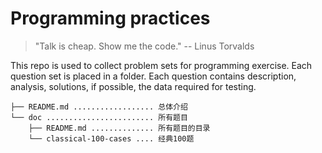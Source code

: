 # Programming practices
> "Talk is cheap. Show me the code." -- Linus Torvalds

This repo is used to collect problem sets for programming exercise. Each question set is placed in a folder. Each question contains description, analysis, solutions, if possible, the data required for testing.

```
├── README.md .................. 总体介绍
└── doc ........................ 所有题目
    ├── README.md .............. 所有题目的目录
    └── classical-100-cases .... 经典100题
```
